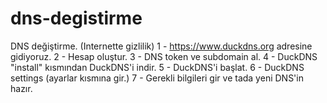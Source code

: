 # dns-degistirme
DNS değiştirme. (Internette gizlilik)
1 - https://www.duckdns.org adresine gidiyoruz.
2 - Hesap oluştur.
3 - DNS token ve subdomain al.
4 - DuckDNS "install" kısmından DuckDNS'i indir.
5 - DuckDNS'i başlat.
6 - DuckDNS settings (ayarlar kısmına gir.)
7 - Gerekli bilgileri gir ve tada yeni DNS'in hazır.
